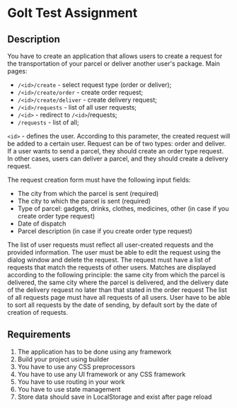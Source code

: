 # GoIt Test Assignment

## Description
You have to create an application that allows users to create a request for the transportation of your parcel or deliver another user's package.
Main pages:
- `/<id>/create` - select request type (order or deliver);
- `/<id>/create/order` - create order request;
- `/<id>/create/deliver` - create delivery request;
- `/<id>/requests` - list of all user requests;
- `/<id>` - redirect to `/<id>`/requests;
- `/requests` - list of all; 

`<id>` - defines the user. According to this parameter, the created request will be added to a certain user.
Request can be of two types: order and deliver. If a user wants to send a parcel, they should create an order type request. In other cases, users can deliver a parcel, and they should create a delivery request.
 
 The request creation form must have the following input fields:
- The city from which the parcel is sent (required)
- The city to which the parcel is sent (required)
- Type of parcel: gadgets, drinks, clothes, medicines, other (in case if you create order
type request)
- Date of dispatch
- Parcel description (in case if you create order type request)

The list of user requests must reflect all user-created requests and the provided information. The user must be able to edit the request using the dialog window and delete the request.
The request must have a list of requests that match the requests of other users. Matches are displayed according to the following principle: the same city from which the parcel is delivered, the same city where the parcel is delivered, and the delivery date of the delivery request no later than that stated in the order request
The list of all requests page must have all requests of all users. User have to be able to sort all requests by the date of sending, by default sort by the date of creation of requests.
## Requirements
1. The application has to be done using any framework
2. Build your project using builder
3. You have to use any CSS preprocessors
4. You have to use any UI framework or any CSS framework
5. You have to use routing in your work
6. You have to use state management
7. Store data should save in LocalStorage and exist after page reload